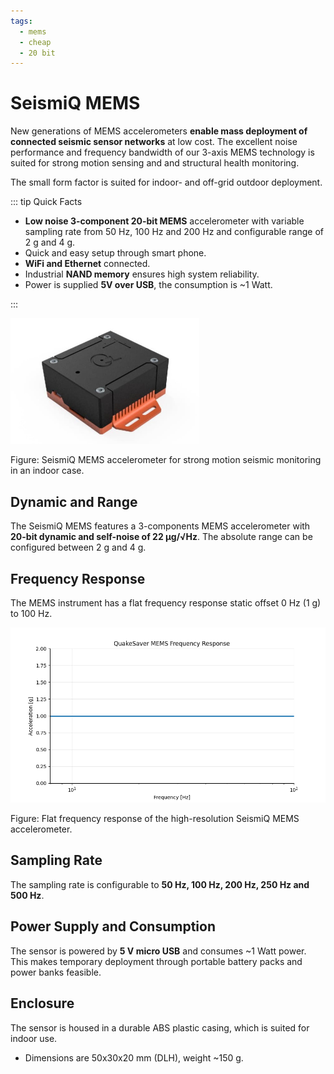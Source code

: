 ```yaml
---
tags:
  - mems
  - cheap
  - 20 bit
---
```

# SeismiQ MEMS

New generations of MEMS accelerometers **enable mass deployment of connected seismic sensor networks** at low cost. The excellent noise performance and frequency bandwidth of our 3-axis MEMS technology is suited for strong motion sensing and and structural health monitoring.

The small form factor is suited for indoor- and off-grid outdoor deployment.

::: tip Quick Facts

* **Low noise 3-component 20-bit MEMS** accelerometer with variable sampling rate from 50 Hz, 100 Hz and 200 Hz and configurable range of 2 g and 4 g.
* Quick and easy setup through smart phone.
* **WiFi and Ethernet** connected.
* Industrial **NAND memory** ensures high system reliability.
* Power is supplied **5V over USB**, the consumption is \~1 Watt.

:::

<img src="./mems-case.jpg" alt="SeismiQ MEMS" class="center" width="60%" />

Figure: SeismiQ MEMS accelerometer for strong motion seismic monitoring in an indoor case.

## Dynamic and Range

The SeismiQ MEMS features a 3-components MEMS accelerometer with **20-bit dynamic and self-noise of 22 μg/&#8730;Hz**. The absolute range can be configured between 2 g and 4 g.

## Frequency Response

The MEMS instrument has a flat frequency response static offset 0 Hz (1 g) to 100 Hz.

<img src="./mems_response.png" alt="HiDRA Response" class="center" />

Figure: Flat frequency response of the high-resolution SeismiQ MEMS accelerometer.

## Sampling Rate

The sampling rate is configurable to **50 Hz, 100 Hz, 200 Hz, 250 Hz and 500 Hz**.

## Power Supply and Consumption

The sensor is powered by **5 V micro USB** and consumes \~1 Watt power. This makes temporary deployment through portable battery packs and power banks feasible.

## Enclosure

The sensor is housed in a durable ABS plastic casing, which is suited for indoor use.

* Dimensions are 50x30x20 mm (DLH), weight \~150 g.
